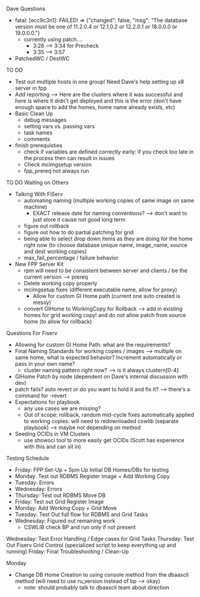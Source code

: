Dave Questions
- fatal: [ecc9c3n1]: FAILED! => {"changed": false, "msg": "The database version must be one of 11.2.0.4 or 12.1.0.2 or 12.2.0.1 or 18.0.0.0 or 19.0.0.0."}
    - currently using patch....
        - 3:26 --> 3:34 for Precheck
        - 3:35 --> 3:57
- PatchedWC / DestWC

TO DO
- Test out multiple hosts in one group! Need Dave's help setting up x8 server in fpp
- Add reporting --> Here are the clusters where it was successful and here is where it didn't get deployed and this is the error (don't have enough space to add the homes, home name already exists, etc)
- Basic Clean Up
    - debug messages
    - setting vars vs. passing vars
    - task names
    - comments
- finish prerequisties 
    - check if variables are defined correctly early: if you check too late in the process then can result in issues
    - Check mcimgsetup version
    - fpp_prereq not always run


TO DO Waiting on Others
- Talking With FiServ
    - automating naming (multiple working copies of same image on same machine)
        - EXACT release date for naming conventions? --> don't want to just store it cause not good long term
    - figure out rollback
    - figure out how to do partial patching for grid
    - being able to select drop down items as they are doing for the home right now (to choose database unique name, image_name, source and dest working copies)
    - max_fail_percentage / failure behavior
- New FPP Server Kit
    - rpm will need to be consistent between server and clients / be the current version --> prereq
    - Delete working copy properly
    - mcimgsetup fixes (different executable name, allow for proxy)
        - Allow for custom GI Home path (current one auto created is messy)
    - convert GIHome to WorkingCopy for Rollback --> add in existing homes for grid working copy! and do not allow patch from source home (to allow for rollback)


Questions For Fiserv
- Allowing for custom GI Home Path: what are the requirements?
- Final Naming Standards for working copies / images --> multiple on same home, what is expected behavior? Increment automatically or pass in your own name?
    - cluster naming pattern right now? --> is it always clustern[0-4]
- GIHome Patch by node (dependent on Dave's internal discussion with dev)
- patch fails? auto revert or do you want to hold it and fix it? --> there's a command for -revert
- Expectations for playbook
    - any use cases we are missing?
    - Out of scope: rollback, random mid-cycle fixes automatically applied to working copies: will need to redownloaded cswlib (separate playbook) --> maybe not depending on method
- Seeding OCIDs in VM Clusters
    - use showoci tool to more easily get OCIDs (Scott has experience with this and can sit in)




Testing Schedule
- Friday: FPP Set-Up + Spin Up Initial DB Homes/DBs for testing
- Monday: Test out RDBMS Register Image + Add Working Copy
- Tuesday: Errors
- Wednesday: Errors
- Thursday: Test out RDBMS Move DB
- Friday: Test out Grid Register Image
- Monday:  Add Working Copy + Grid Move
- Tuesday: Test Out full flow for RDBMS and Grid Tasks
- Wednesday: Figured out remaining work
    - CSWLIB check BP and run only if not present


Wednesday:  Test Error Handling / Edge cases for Grid Tasks
Thursday: Test Out Fiserv Grid Control (specialized script to keep everything up and running)
Friday: Final Troubleshooting / Clean-Up

Monday
- Change DB Home Creation to using console method from the dbaascli method (will need to use ru_version instead of bp --> okay)
    - note: should probably talk to dbaascli team about direction


